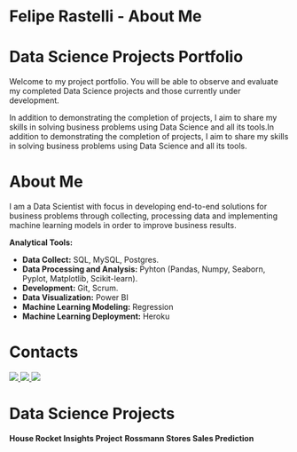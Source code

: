 # Felipe Rastelli - About Me

# Data Science Projects Portfolio

Welcome to my project portfolio. You will be able to observe and evaluate my completed Data Science projects and those currently under development.

In addition to demonstrating the completion of projects, I aim to share my skills in solving business problems using Data Science and all its tools.In addition to demonstrating the completion of projects, I aim to share my skills in solving business problems using Data Science and all its tools.

# About Me

I am a Data Scientist with focus in developing end-to-end solutions for business problems through collecting, processing data and implementing machine learning models in order to improve business results.

**Analytical Tools:**
- **Data Collect:** SQL, MySQL, Postgres.
- **Data Processing and Analysis:** Pyhton (Pandas, Numpy, Seaborn, Pyplot, Matplotlib, Scikit-learn).
- **Development:** Git, Scrum.
- **Data Visualization:** Power BI
- **Machine Learning Modeling:** Regression
- **Machine Learning Deployment:** Heroku

# Contacts

<a href="https://github.com/feliperastelli" alt="github" target="_blank">

<img src="https://img.shields.io/badge/GitHub-000000?&style=flat-square&logo=GitHub&logoColor=white">

</a>

<a href="https://www.linkedin.com/in/feliperastelli10" alt="linkedin" target="_blank">

<img src="https://img.shields.io/badge/LinkedIn-%230077B5.svg?&style=flat-square&logo=linkedin&logoColor=white">

</a>

<a href="https://wa.me/5519991962574" alt="WhatsApp" target="_blank">

<img src="https://img.shields.io/badge/-WhatsApp-25d366?style=flat-square&labelColor=25d366&logo=whatsapp&logoColor=white&link=https://wa.me/5584981430120"/>

</a>

# Data Science Projects

**House Rocket Insights Project**
**Rossmann Stores Sales Prediction**


